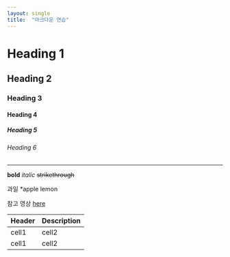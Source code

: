 ```yaml
---
layout: single
title:  "마크다운 연습"
---
```


# Heading 1
## Heading 2
### Heading 3
#### Heading 4
##### Heading 5
###### Heading 6
___

**bold**
*italic*
~~strikethrough~~

과일
*apple lemon

참고 영상 [here](https://www.youtube.com/watch?v=kMEb_BzyUqk)

|Header|Description|
|--|--|
|cell1|cell2|
|cell1|cell2|
